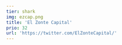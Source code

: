 ```yaml
---
tier: shark
img: ezcap.png
title: 'El Zonte Capital'
prio: 32
url: 'https://twitter.com/ElZonteCapital/'
---
```





